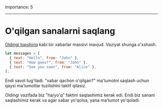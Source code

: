 importance: 5

---

# O'qilgan sanalarni saqlang

[Oldingi topshiriq](info:task/recipients-read) kabi bir xabarlar massivi mavjud. Vaziyat shunga o'xshash.

```js
let messages = [
  { text: "Hello", from: "John" },
  { text: "How goes?", from: "John" },
  { text: "See you soon", from: "Alice" },
];
```

Endi savol tug'iladi: "xabar qachon o'qilgan?" ma'lumotni saqlash uchun qaysi ma'lumotlar tuzilishini taklif qilasiz.

Oldingi vazifada biz "ha/yo'q" faktini saqlashimiz kerak edi. Endi biz sanani saqlashimiz kerak va agar xabar yo'qolsa, yana ma'lumot yo'qoladi.
